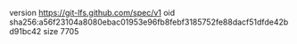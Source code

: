 version https://git-lfs.github.com/spec/v1
oid sha256:a56f23104a8080ebac01953e96fb8febf3185752fe88dacf51dfde42bd91bc42
size 7705
